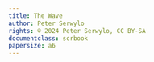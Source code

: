 ```yaml
---
title: The Wave
author: Peter Serwylo
rights: © 2024 Peter Serwylo, CC BY-SA
documentclass: scrbook
papersize: a6
---
```

